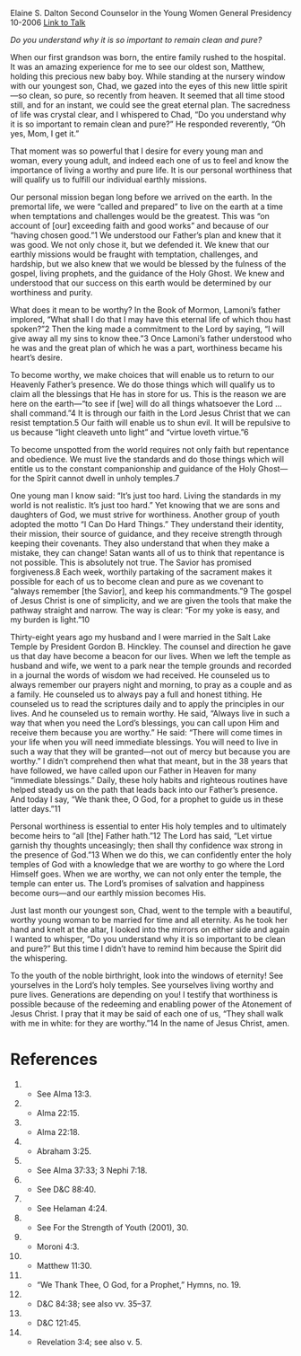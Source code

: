Elaine S. Dalton
Second Counselor in the Young Women General Presidency
10-2006
[Link to Talk](https://www.churchofjesuschrist.org/study/general-conference/2006/10/look-toward-eternity?lang=eng)

_Do you understand why it is so important to remain clean and pure?_

When our first grandson was born, the entire family rushed to the hospital. It was an amazing experience for me to see our oldest son, Matthew, holding this precious new baby boy. While standing at the nursery window with our youngest son, Chad, we gazed into the eyes of this new little spirit—so clean, so pure, so recently from heaven. It seemed that all time stood still, and for an instant, we could see the great eternal plan. The sacredness of life was crystal clear, and I whispered to Chad, “Do you understand why it is so important to remain clean and pure?” He responded reverently, “Oh yes, Mom, I get it.”

That moment was so powerful that I desire for every young man and woman, every young adult, and indeed each one of us to feel and know the importance of living a worthy and pure life. It is our personal worthiness that will qualify us to fulfill our individual earthly missions.

Our personal mission began long before we arrived on the earth. In the premortal life, we were “called and prepared” to live on the earth at a time when temptations and challenges would be the greatest. This was “on account of [our] exceeding faith and good works” and because of our “having chosen good.”1 We understood our Father’s plan and knew that it was good. We not only chose it, but we defended it. We knew that our earthly missions would be fraught with temptation, challenges, and hardship, but we also knew that we would be blessed by the fulness of the gospel, living prophets, and the guidance of the Holy Ghost. We knew and understood that our success on this earth would be determined by our worthiness and purity.

What does it mean to be worthy? In the Book of Mormon, Lamoni’s father implored, “What shall I do that I may have this eternal life of which thou hast spoken?”2 Then the king made a commitment to the Lord by saying, “I will give away all my sins to know thee.”3 Once Lamoni’s father understood who he was and the great plan of which he was a part, worthiness became his heart’s desire.

To become worthy, we make choices that will enable us to return to our Heavenly Father’s presence. We do those things which will qualify us to claim all the blessings that He has in store for us. This is the reason we are here on the earth—“to see if [we] will do all things whatsoever the Lord … shall command.”4 It is through our faith in the Lord Jesus Christ that we can resist temptation.5 Our faith will enable us to shun evil. It will be repulsive to us because “light cleaveth unto light” and “virtue loveth virtue.”6

To become unspotted from the world requires not only faith but repentance and obedience. We must live the standards and do those things which will entitle us to the constant companionship and guidance of the Holy Ghost—for the Spirit cannot dwell in unholy temples.7

One young man I know said: “It’s just too hard. Living the standards in my world is not realistic. It’s just too hard.” Yet knowing that we are sons and daughters of God, we must strive for worthiness. Another group of youth adopted the motto “I Can Do Hard Things.” They understand their identity, their mission, their source of guidance, and they receive strength through keeping their covenants. They also understand that when they make a mistake, they can change! Satan wants all of us to think that repentance is not possible. This is absolutely not true. The Savior has promised forgiveness.8 Each week, worthily partaking of the sacrament makes it possible for each of us to become clean and pure as we covenant to “always remember [the Savior], and keep his commandments.”9 The gospel of Jesus Christ is one of simplicity, and we are given the tools that make the pathway straight and narrow. The way is clear: “For my yoke is easy, and my burden is light.”10

Thirty-eight years ago my husband and I were married in the Salt Lake Temple by President Gordon B. Hinckley. The counsel and direction he gave us that day have become a beacon for our lives. When we left the temple as husband and wife, we went to a park near the temple grounds and recorded in a journal the words of wisdom we had received. He counseled us to always remember our prayers night and morning, to pray as a couple and as a family. He counseled us to always pay a full and honest tithing. He counseled us to read the scriptures daily and to apply the principles in our lives. And he counseled us to remain worthy. He said, “Always live in such a way that when you need the Lord’s blessings, you can call upon Him and receive them because you are worthy.” He said: “There will come times in your life when you will need immediate blessings. You will need to live in such a way that they will be granted—not out of mercy but because you are worthy.” I didn’t comprehend then what that meant, but in the 38 years that have followed, we have called upon our Father in Heaven for many “immediate blessings.” Daily, these holy habits and righteous routines have helped steady us on the path that leads back into our Father’s presence. And today I say, “We thank thee, O God, for a prophet to guide us in these latter days.”11

Personal worthiness is essential to enter His holy temples and to ultimately become heirs to “all [the] Father hath.”12 The Lord has said, “Let virtue garnish thy thoughts unceasingly; then shall thy confidence wax strong in the presence of God.”13 When we do this, we can confidently enter the holy temples of God with a knowledge that we are worthy to go where the Lord Himself goes. When we are worthy, we can not only enter the temple, the temple can enter us. The Lord’s promises of salvation and happiness become ours—and our earthly mission becomes His.

Just last month our youngest son, Chad, went to the temple with a beautiful, worthy young woman to be married for time and all eternity. As he took her hand and knelt at the altar, I looked into the mirrors on either side and again I wanted to whisper, “Do you understand why it is so important to be clean and pure?” But this time I didn’t have to remind him because the Spirit did the whispering.

To the youth of the noble birthright, look into the windows of eternity! See yourselves in the Lord’s holy temples. See yourselves living worthy and pure lives. Generations are depending on you! I testify that worthiness is possible because of the redeeming and enabling power of the Atonement of Jesus Christ. I pray that it may be said of each one of us, “They shall walk with me in white: for they are worthy.”14 In the name of Jesus Christ, amen.

# References
1. - See Alma 13:3.
2. - Alma 22:15.
3. - Alma 22:18.
4. - Abraham 3:25.
5. - See Alma 37:33; 3 Nephi 7:18.
6. - See D&C 88:40.
7. - See Helaman 4:24.
8. - See For the Strength of Youth (2001), 30.
9. - Moroni 4:3.
10. - Matthew 11:30.
11. - “We Thank Thee, O God, for a Prophet,” Hymns, no. 19.
12. - D&C 84:38; see also vv. 35–37.
13. - D&C 121:45.
14. - Revelation 3:4; see also v. 5.